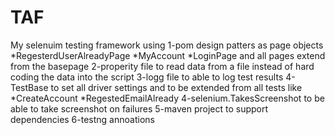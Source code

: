 # TAF
My selenuim testing framework using
  1-pom design patters as page objects
    *RegesterdUserAlreadyPage
    *MyAccount
    *LoginPage
    and all pages extend from the basepage 
 2-properity file to read data from a file instead of hard coding the data into the script
 3-logg file to able to log test results
 4-TestBase to set all driver settings and to be extended from all tests like 
    *CreateAccount 
    *RegestedEmailAlready
  4-selenium.TakesScreenshot to be able to take screenshot on failures
  5-maven project to support dependencies
  6-testng annoations
